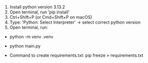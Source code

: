 1. Install python version 3.13.2
2. Open terminal, run 'pip install'
3. Ctrl+Shift+P (or Cmd+Shift+P on macOS)
4. Type: 'Python: Select Interpreter' -> select correct python version
5. Open terminal, run:
  * python -m venv .venv
  * python main.py

* Command to create requirements.txt: pip freeze > requirements.txt
 
